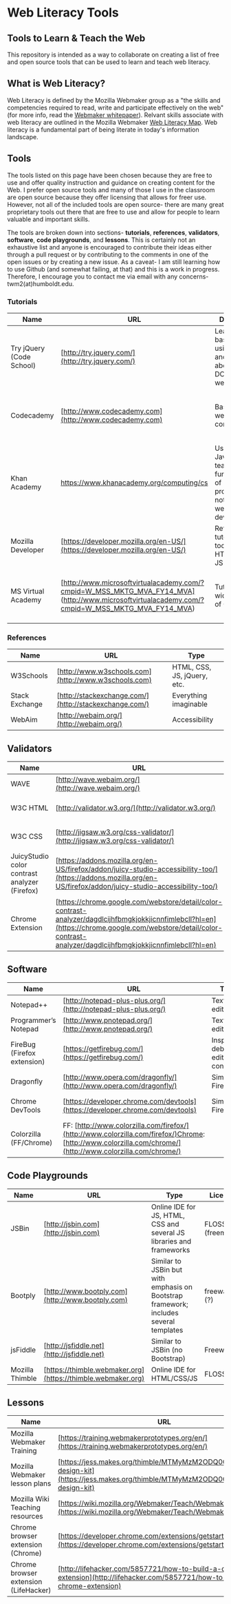 # Web Literacy Tools 
## Tools to Learn &amp; Teach the Web

This repository is intended as a way to collaborate on creating a list of free and open source tools that can be used to learn and teach web literacy.

## What is Web Literacy?

Web Literacy is defined by the Mozilla Webmaker group as a "the skills and competencies required to read, write and participate effectively on the web" (for more info, read the [Webmaker whitepaper](https://mozilla.github.io/webmaker-whitepaper/ "https://mozilla.github.io/webmaker-whitepaper/")). Relvant skills associate with web literacy are outlined in the Mozilla Webmaker [Web Literacy Map](https://webmaker.org/en-US/resources "https://webmaker.org/en-US/resources"). Web literacy is a fundamental part of being literate in today's information landscape. 

## Tools

The tools listed on this page have been chosen because they are free to use and offer quality instruction and guidance on creating content for the Web. I prefer open source tools and many of those I use in the classroom are open source because they offer licensing that allows for freer use. However, not all of the included tools are open source- there are many great proprietary tools out there that are free to use and allow for people to learn valuable and important skills.

The tools are broken down into sections- **tutorials**, **references**, **validators**, **software**, **code playgrounds**, and **lessons**. This is certainly not an exhaustive list and anyone is encouraged to contribute their ideas either through a pull request or by contributing to the comments in one of the open issues or by creating a new issue. As a caveat- I am still learning how to use Github (and somewhat failing, at that) and this is a work in progress. Therefore, I encourage you to contact me via email with any concerns- twm2(at)humboldt.edu.

### Tutorials

|Name                     |URL                     |Description                                     |Type                    |
|-------------------------|------------------------|------------------------------------------------|------------------------|
|Try jQuery (Code School) | [http://try.jquery.com/](http://try.jquery.com/)|Learn the basics of using jQuery and quite a bit about the DOM tree as well|Instruction: video, written Work: exercises|
|Codecademy |[http://www.codecademy.com](http://www.codecademy.com)|Basics of how web pages are constructed|Instruction: Written w/ simple tasks Work: exercises & projects|
|Khan Academy|https://www.khanacademy.org/computing/cs |Uses JavaScript to teach fundamentals of programming- not specific to web development|Instruction: Video Work: exercises|
|Mozilla Developer|[https://developer.mozilla.org/en-US/](https://developer.mozilla.org/en-US/) |References, tutorials and tools to learn HTML, CSS, JS and more|Written references and tutorials with suggested exercises|
|MS Virtual Academy|[http://www.microsoftvirtualacademy.com/?cmpid=W_MSS_MKTG_MVA_FY14_MVA] (http://www.microsoftvirtualacademy.com/?cmpid=W_MSS_MKTG_MVA_FY14_MVA)|Tutorials on a wide variety of CS topics|Instruction: videos (lengthy) Work: quizzes to assess comprehension|

### References

|Name                     |URL                     |Type                     |
|-------------------------|------------------------|-------------------------|
|W3Schools|[http://www.w3schools.com](http://www.w3schools.com)|HTML, CSS, JS, jQuery, etc.|
|Stack Exchange|[http://stackexchange.com/](http://stackexchange.com/)|Everything imaginable|
|WebAim|[http://webaim.org/](http://webaim.org/)|Accessibility|

## Validators

|Name                     |URL                     |Type                     |
|-------------------------|------------------------|-------------------------|
|WAVE|[http://wave.webaim.org/](http://wave.webaim.org/)|Accessibility|
|W3C HTML|[http://validator.w3.org/](http://validator.w3.org/)|W3C standards compliance|
|W3C CSS|[http://jigsaw.w3.org/css-validator/](http://jigsaw.w3.org/css-validator/)|W3C standards compliance|
|JuicyStudio color contrast analyzer (Firefox)|[https://addons.mozilla.org/en-US/firefox/addon/juicy-studio-accessibility-too/](https://addons.mozilla.org/en-US/firefox/addon/juicy-studio-accessibility-too/)|Accessibility - color contrast|
|Chrome Extension|[https://chrome.google.com/webstore/detail/color-contrast-analyzer/dagdlcijhfbmgkjokkjicnnfimlebcll?hl=en](https://chrome.google.com/webstore/detail/color-contrast-analyzer/dagdlcijhfbmgkjokkjicnnfimlebcll?hl=en)|Accessibility - color contrast (visual representation)|

## Software

|Name                     |URL                     |Type                     |License                     |
|-------------------------|------------------------|-------------------------|-------------------------|
|Notepad++|[http://notepad-plus-plus.org/](http://notepad-plus-plus.org/)|Text editor|FLOSS - GPL|
|Programmer’s Notepad|[http://www.pnotepad.org/](http://www.pnotepad.org/)|Text editor|FLOSS|
|FireBug (Firefox extension)|[https://getfirebug.com/](https://getfirebug.com/)|Inspector, debugger, editor, console...|FLOSS - BSD|
|Dragonfly|[http://www.opera.com/dragonfly/](http://www.opera.com/dragonfly/)|Similar to Firebug|FLOSS - Apache|
|Chrome DevTools|[https://developer.chrome.com/devtools](https://developer.chrome.com/devtools)|Similar to Firebug|FLOSS - CC BY 3.0 US|
|Colorzilla (FF/Chrome)|FF: [http://www.colorzilla.com/firefox/](http://www.colorzilla.com/firefox/)Chrome: [http://www.colorzilla.com/chrome/](http://www.colorzilla.com/chrome/)||Freeware|

## Code Playgrounds

|Name                     |URL                     |Type                     |License                     |
|-------------------------|------------------------|-------------------------|-------------------------|
|JSBin|[http://jsbin.com](http://jsbin.com)|Online IDE for JS, HTML, CSS and several JS libraries and frameworks|FLOSS (freemium)|
|Bootply|[http://www.bootply.com](http://www.bootply.com)|Similar to JSBin but with emphasis on Bootstrap framework; includes several templates|freeware (?)|
|jsFiddle|[http://jsfiddle.net](http://jsfiddle.net)|Similar to JSBin (no Bootstrap)|Freeware|
|Mozilla Thimble|[https://thimble.webmaker.org](https://thimble.webmaker.org)|Online IDE for HTML/CSS/JS|FLOSS|

## Lessons

|Name                     |URL                     |Description              |License                  |
|-------------------------|------------------------|-------------------------|-------------------------|
|Mozilla Webmaker Training|[https://training.webmakerprototypes.org/en/](https://training.webmakerprototypes.org/en/)|Learn to teach Web Literacy|FLOSS|
|Mozilla Webmaker lesson plans|[https://jess.makes.org/thimble/MTMyMzM2ODQ0OA==/mobile-design-kit](https://jess.makes.org/thimble/MTMyMzM2ODQ0OA==/mobile-design-kit)|Lesson plan kits - use existing, remix or create your own from templates|FLOSS|
|Mozilla Wiki Teaching resources|[https://wiki.mozilla.org/Webmaker/Teach/WebmakingResources](https://wiki.mozilla.org/Webmaker/Teach/WebmakingResources)|List of lots of useful resources|FLOSS|
|Chrome browser extension (Chrome)|[https://developer.chrome.com/extensions/getstarted](https://developer.chrome.com/extensions/getstarted)|Build browser extension to grab photos of cute puppies and kittens. Must get your own Flickr API key here: [https://www.flickr.com/services/api/misc.api_keys.html](https://www.flickr.com/services/api/misc.api_keys.html)|?|
|Chrome browser extension (LifeHacker)|[http://lifehacker.com/5857721/how-to-build-a-chrome-extension](http://lifehacker.com/5857721/how-to-build-a-chrome-extension)||?|
